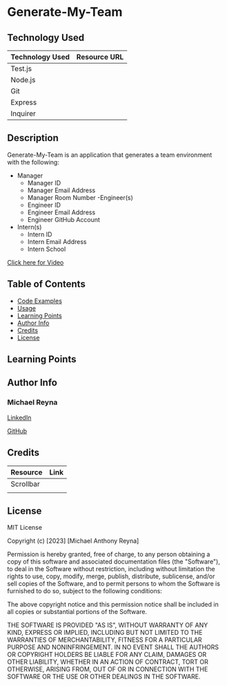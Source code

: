 # Generate-My-Team

## Technology Used

| Technology Used         | Resource URL           | 
| ------------- |:-------------:| 
| Test.js    |  | 
| Node.js     |       |   
| Git |      |
| Express      |       |  
| Inquirer | | 

## Description

Generate-My-Team is an application that generates a team environment with the following:
- Manager
    - Manager ID
    - Manager Email Address
    - Manager Room Number
-Engineer(s)
     - Engineer ID
     - Engineer Email Address
     - Engineer GitHub Account
- Intern(s)
    - Intern ID
    - Intern Email Address
    - Intern School

[Click here for Video](./src/Generate-Team.mp4)




## Table of Contents 
* [Code Examples](#code-examples)
* [Usage](#usage)
* [Learning Points](#learning-points)
* [Author Info](#author-info)
* [Credits](#credits)
* [License](#license)

## Learning Points



## Author Info

### Michael Reyna
[LinkedIn]()

[GitHub]()
## Credits 

|Resource | Link |
|-------|:-------:|
|Scrollbar |  |
|      |    |
## License
MIT License

Copyright (c) [2023] [Michael Anthony Reyna]

Permission is hereby granted, free of charge, to any person obtaining a copy
of this software and associated documentation files (the "Software"), to deal
in the Software without restriction, including without limitation the rights
to use, copy, modify, merge, publish, distribute, sublicense, and/or sell
copies of the Software, and to permit persons to whom the Software is
furnished to do so, subject to the following conditions:

The above copyright notice and this permission notice shall be included in all
copies or substantial portions of the Software.

THE SOFTWARE IS PROVIDED "AS IS", WITHOUT WARRANTY OF ANY KIND, EXPRESS OR
IMPLIED, INCLUDING BUT NOT LIMITED TO THE WARRANTIES OF MERCHANTABILITY,
FITNESS FOR A PARTICULAR PURPOSE AND NONINFRINGEMENT. IN NO EVENT SHALL THE
AUTHORS OR COPYRIGHT HOLDERS BE LIABLE FOR ANY CLAIM, DAMAGES OR OTHER
LIABILITY, WHETHER IN AN ACTION OF CONTRACT, TORT OR OTHERWISE, ARISING FROM,
OUT OF OR IN CONNECTION WITH THE SOFTWARE OR THE USE OR OTHER DEALINGS IN THE
SOFTWARE.